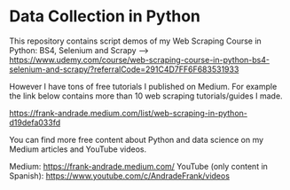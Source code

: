 # Data Collection in Python

This repository contains script demos of my Web Scraping Course in Python: BS4, Selenium and Scrapy --> https://www.udemy.com/course/web-scraping-course-in-python-bs4-selenium-and-scrapy/?referralCode=291C4D7FF6F683531933

However I have tons of free tutorials I published on Medium. For example the link below contains more than 10 web scraping tutorials/guides I made.

https://frank-andrade.medium.com/list/web-scraping-in-python-d19defa033fd

You can find more free content about Python and data science on my Medium articles and YouTube videos.

Medium: https://frank-andrade.medium.com/
YouTube (only content in Spanish): https://www.youtube.com/c/AndradeFrank/videos
